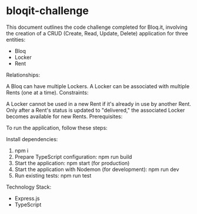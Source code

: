 # bloqit-challenge

This document outlines the code challenge completed for Bloq.it, involving the creation of a CRUD (Create, Read, Update, Delete) application for three entities:

- Bloq
- Locker
- Rent

Relationships:

A Bloq can have multiple Lockers.
A Locker can be associated with multiple Rents (one at a time).
Constraints:

A Locker cannot be used in a new Rent if it's already in use by another Rent.
Only after a Rent's status is updated to "delivered," the associated Locker becomes available for new Rents.
Prerequisites:

To run the application, follow these steps:

Install dependencies: 
1. npm i
2. Prepare TypeScript configuration: npm run build
3. Start the application: npm start (for production)
4. Start the application with Nodemon (for development): npm run dev
5. Run existing tests: npm run test

Technology Stack:
- Express.js
- TypeScript

